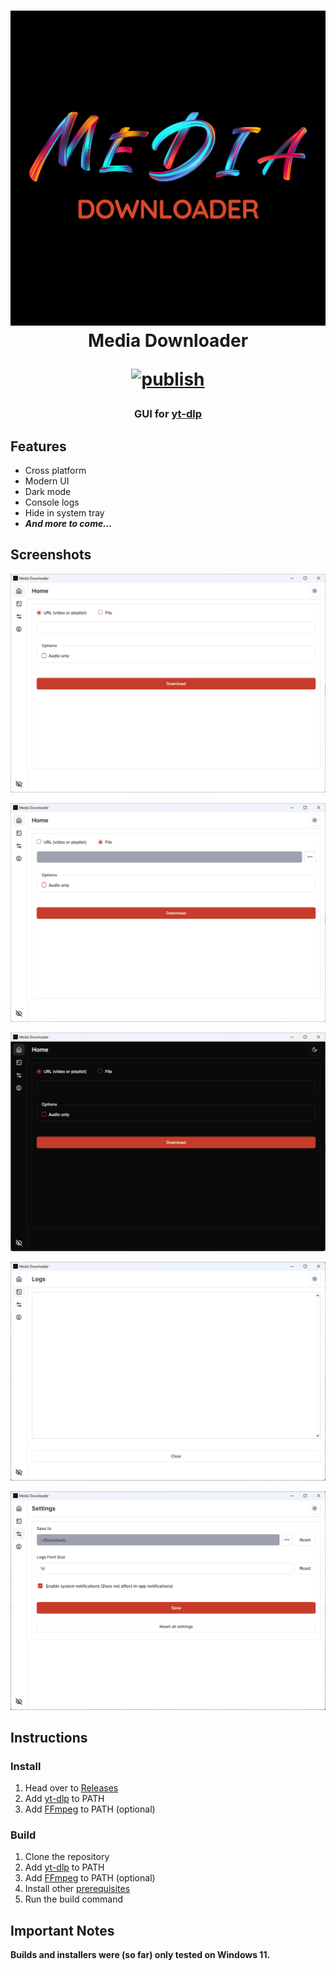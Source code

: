 <h1 align="center">
  <img src="public/images/splashscreen.png" width="510" alt="Media Downloader logo" />

  <br>
  Media Downloader
  <br>

  [![publish](https://github.com/gaeljacquin/media-downloader/actions/workflows/publish.yml/badge.svg)](https://github.com/gaeljacquin/media-downloader/actions/workflows/publish.yml)
</h1>

<h3 align="center">
  GUI for <a href="https://github.com/yt-dlp/yt-dlp/">yt-dlp</a>
</h3>

## Features
- Cross platform
- Modern UI
- Dark mode
- Console logs
- Hide in system tray
- *__And more to come...__*

## Screenshots
![](/screenshots/win11_1.png)

![](/screenshots/win11_2.png)

![](/screenshots/win11_3.png)

![](/screenshots/win11_4.png)

![](/screenshots/win11_5.png)

## Instructions
### Install
1. Head over to [Releases](https://github.com/gaeljacquin/media-downloader/releases)
2. Add [yt-dlp](https://github.com/yt-dlp/yt-dlp/) to PATH
3. Add [FFmpeg](https://ffmpeg.org/download.html) to PATH (optional)

### Build
1. Clone the repository
2. Add [yt-dlp](https://github.com/yt-dlp/yt-dlp/) to PATH
3. Add [FFmpeg](https://ffmpeg.org/download.html) to PATH (optional)
4. Install other [prerequisites](https://tauri.app/v1/guides/getting-started/prerequisites/)
5. Run the build command

## Important Notes
**Builds and installers were (so far) only tested on Windows 11.**
